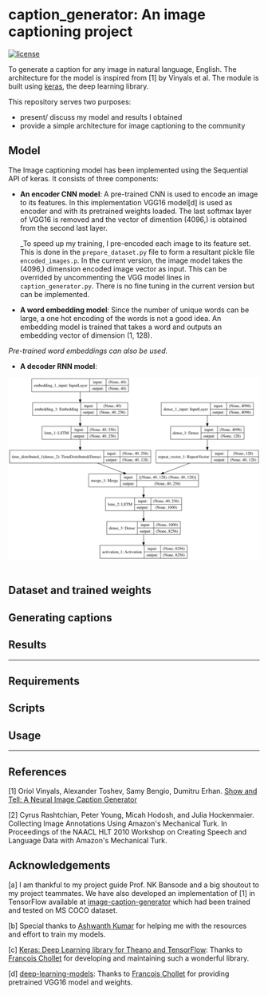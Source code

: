# caption_generator: An image captioning project
[![license](https://img.shields.io/github/license/mashape/apistatus.svg?maxAge=2592000)](https://github.com/anuragmishracse/caption_generator/blob/master/LICENSE)

To generate a caption for any image in natural language, English. The architecture for the model is inspired from [1] by Vinyals et al. The module is built using [keras](https://keras.io/), the deep learning library. 

This repository serves two purposes:
- present/ discuss my model and results I obtained
- provide a simple architecture for image captioning to the community

## Model 

The Image captioning model has been implemented using the Sequential API of keras. It consists of three components:
- __An encoder CNN model__: A pre-trained CNN is used to encode an image to its features. In this implementation VGG16 model[d] is used as encoder and with its pretrained weights loaded. The last softmax layer of VGG16 is removed and the vector of dimention (4096,) is obtained from the second last layer. 

	_To speed up my training, I pre-encoded each image to its feature set. This is done in the `prepare_dataset.py` file to form a resultant pickle file `encoded_images.p`. In the current version, the image model takes the (4096,) dimension encoded image vector as input. This can be overrided by uncommenting the VGG model lines in `caption_generator.py`. There is no fine tuning in the current version but can be implemented. 

- __A word embedding model__: Since the number of unique words can be large, a one hot encoding of the words is not a good idea. An embedding model is trained that takes a word and outputs an embedding vector of dimension (1, 128).

_Pre-trained word embeddings can also be used._

- __A decoder RNN model__:

<div align="center">
  <img src="vis/model.png"><br><br>
</div>

## Dataset and trained weights

## Generating captions

## Results

----------------------------------

## Requirements 

## Scripts 

## Usage

----------------------------------

## References 
[1] Oriol Vinyals, Alexander Toshev, Samy Bengio, Dumitru Erhan. [Show and Tell: A Neural Image Caption Generator](https://arxiv.org/pdf/1411.4555.pdf)

[2]	Cyrus Rashtchian, Peter Young, Micah Hodosh, and Julia Hockenmaier. Collecting Image Annotations Using Amazon's Mechanical Turk. In Proceedings of the NAACL HLT 2010 Workshop on Creating Speech and Language Data with Amazon's Mechanical Turk.


## Acknowledgements

[a] I am thankful to my project guide Prof. NK Bansode and a big shoutout to my project teammates. We have also developed an implementation of [1] in TensorFlow available at [image-caption-generator](https://github.com/neural-nuts/image-caption-generator) which had been trained and tested on MS COCO dataset.

[b] Special thanks to [Ashwanth Kumar](https://github.com/ashwanthkumar) for helping me with the resources and effort to train my models. 

[c] [Keras: Deep Learning library for Theano and TensorFlow](https://keras.io/): Thanks to [François Chollet](https://github.com/fchollet) for developing and maintaining such a wonderful library.

[d] [deep-learning-models](https://github.com/fchollet/deep-learning-models): Thanks to [François Chollet](https://github.com/fchollet) for providing pretrained VGG16 model and weights. 


